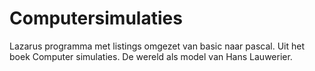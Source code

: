 # Computersimulaties
Lazarus programma met listings omgezet van basic naar pascal.
Uit het boek Computer simulaties. De wereld als model van Hans Lauwerier.
